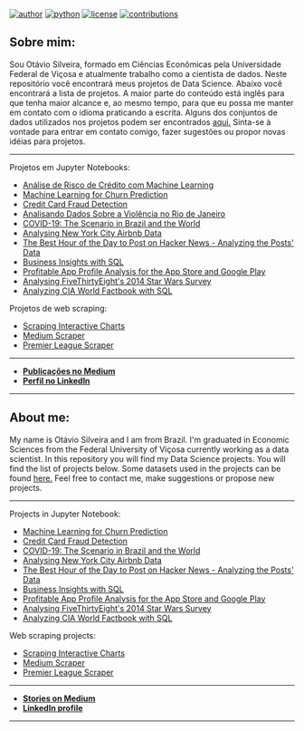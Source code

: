 [![author](https://badgen.net/badge/Author/otavio-s-s/blue)](https://www.linkedin.com/in/otavioss28/) [![python](https://badgen.net/badge/Python/3.6+/yellow)](https://www.python.org) [![license](https://img.shields.io/badge/License-MIT-red)](https://github.com/otavio-s-s/data_science/blob/master/LICENSE) [![contributions](https://badgen.net/badge/Contributions/Welcome/green)](https://github.com/otavio-s-s/data_science/issues) 



## Sobre mim:

Sou Otávio Silveira, formado em Ciências Econômicas pela Universidade Federal de Viçosa e atualmente trabalho como a cientista de dados. Neste repositório você encontrará meus projetos de Data Science. Abaixo você encontrará a lista de projetos. A maior parte do conteúdo está inglês para que tenha maior alcance e, ao mesmo tempo, para que eu possa me manter em contato com o idioma praticando a escrita.
Alguns dos conjuntos de dados utilizados nos projetos podem ser encontrados [aqui.](https://github.com/otavio-s-s/data_science/tree/master/datasets)
Sinta-se à vontade para entrar em contato comigo, fazer sugestões ou propor novas idéias para projetos.

***
Projetos em Jupyter Notebooks:
* [Análise de Risco de Crédito com Machine Learning](https://github.com/otavio-s-s/data_science/blob/master/An%C3%A1lise%20de%20Risco%20de%20Cr%C3%A9dito%20com%20Machine%20Learning.ipynb)
* [Machine Learning for Churn Prediction](https://github.com/otavio-s-s/data_science/blob/master/Machine%20Learning%20for%20Churn%20Prediction.ipynb)
* [Credit Card Fraud Detection](https://github.com/otavio-s-s/data_science/blob/master/Credit%20Card%20Fraud%20Detection.ipynb)
* [Analisando Dados Sobre a Violência no Rio de Janeiro](https://github.com/otavio-s-s/data_science/blob/master/Analisando%20Dados%20Sobre%20a%20Viol%C3%AAncia%20no%20Rio%20de%20Janeiro.ipynb)
* [COVID-19: The Scenario in Brazil and the World](https://github.com/otavio-s-s/data_science/blob/master/COVID_19_The_Scenario_in_Brazil_and_the_World.ipynb)
* [Analysing New York City Airbnb Data](https://github.com/otavio-s-s/data_science/blob/master/Analysing%20New%20York%20City%20Airbnb%20Data.ipynb)
* [The Best Hour of the Day to Post on Hacker News - Analyzing the Posts' Data](https://bit.ly/2yHmsZS)
* [Business Insights with SQL](https://bit.ly/2yOWyUy)
* [Profitable App Profile Analysis for the App Store and Google Play](https://bit.ly/3aJRkXG)
* [Analysing FiveThirtyEight's 2014 Star Wars Survey](https://bit.ly/2X7cpaG)
* [Analyzing CIA World Factbook with SQL](https://bit.ly/39QUPKx)


Projetos de web scraping:

* [Scraping Interactive Charts](https://github.com/otavio-s-s/data_science/tree/master/Scraping%20Interactive%20Charts)
* [Medium Scraper](https://github.com/otavio-s-s/data_science/tree/master/mediumScraper)
* [Premier League Scraper](https://bit.ly/2ylK3PJ)

***
* [**Publicações no Medium**](https://medium.com/@otavios.s)
* [**Perfil no LinkedIn**](https://www.linkedin.com/in/otavioss28/)
***

## About me:

My name is Otávio Silveira and I am from Brazil. I'm graduated in Economic Sciences from the Federal University of Viçosa currently working as a data scientist. In this repository you will find my Data Science projects. You will find the list of projects below.
Some datasets used in the projects can be found [here.](https://github.com/otavio-s-s/data_science/tree/master/datasets)
Feel free to contact me, make suggestions or propose new projects.

***

Projects in Jupyter Notebook:

* [Machine Learning for Churn Prediction](https://github.com/otavio-s-s/data_science/blob/master/Machine%20Learning%20for%20Churn%20Prediction.ipynb)
* [Credit Card Fraud Detection](https://github.com/otavio-s-s/data_science/blob/master/Credit%20Card%20Fraud%20Detection.ipynb)
* [COVID-19: The Scenario in Brazil and the World](https://github.com/otavio-s-s/data_science/blob/master/COVID_19_The_Scenario_in_Brazil_and_the_World.ipynb)
* [Analysing New York City Airbnb Data](https://github.com/otavio-s-s/data_science/blob/master/Analysing%20New%20York%20City%20Airbnb%20Data.ipynb)
* [The Best Hour of the Day to Post on Hacker News - Analyzing the Posts' Data](https://bit.ly/2yHmsZS)
* [Business Insights with SQL](https://bit.ly/2yOWyUy)
* [Profitable App Profile Analysis for the App Store and Google Play](https://bit.ly/3aJRkXG)
* [Analysing FiveThirtyEight's 2014 Star Wars Survey](https://bit.ly/2X7cpaG)
* [Analyzing CIA World Factbook with SQL](https://bit.ly/39QUPKx)


Web scraping projects:

* [Scraping Interactive Charts](https://github.com/otavio-s-s/data_science/tree/master/Scraping%20Interactive%20Charts)
* [Medium Scraper](https://github.com/otavio-s-s/data_science/tree/master/mediumScraper)
* [Premier League Scraper](https://bit.ly/2ylK3PJ)

***
* [**Stories on Medium**](https://medium.com/@otavios.s)
* [**LinkedIn profile**](https://www.linkedin.com/in/otavioss28/)
***


